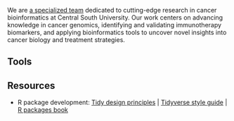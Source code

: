 We are [a specialized team](https://wanglabcsu.github.io/) dedicated to cutting-edge research in cancer bioinformatics at Central South University. Our work centers on advancing knowledge in cancer genomics, identifying and validating immunotherapy biomarkers, and applying bioinformatics tools to uncover novel insights into cancer biology and treatment strategies.

## Tools

## Resources

- R package development: [Tidy design principles](https://design.tidyverse.org/) | [Tidyverse style guide](https://style.tidyverse.org/) | [R packages book](https://r-pkgs.org/)

